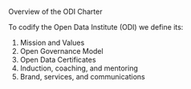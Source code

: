 Overview of the ODI Charter

To codify the Open Data Institute (ODI) we define its:

1. Mission and Values
1. Open Governance Model
1. Open Data Certificates
1. Induction, coaching, and mentoring
1. Brand, services, and communications
